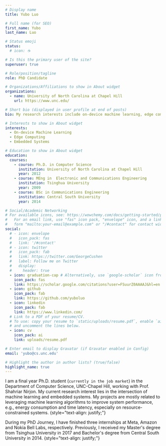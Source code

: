 ```yaml
---
# Display name
title: Yubo Luo

# Full name (for SEO)
first_name: Yubo
last_name: Luo

# Status emoji
status:
  # icon: ☕️

# Is this the primary user of the site?
superuser: true

# Role/position/tagline
role: PhD Candidate

# Organizations/Affiliations to show in About widget
organizations:
  - name: University of North Carolina at Chapel Hill
    url: https://www.unc.edu/

# Short bio (displayed in user profile at end of posts)
bio: My research interests include on-device machine learning, edge computing, embedded systems and IoT.

# Interests to show in About widget
interests:
  - On-device Machine Learning
  - Edge Computing
  - Embedded Systems

# Education to show in About widget
education:
  courses:
    - course: Ph.D. in Computer Science
      institution: University of North Carolina at Chapel Hill
      year: 2012
    - course: MEng in  Electronic and Communications Engineering
      institution: Tsinghua University
      year: 2009
    - course: BSc in Communications Engineering
      institution: Central South University
      year: 2014

# Social/Academic Networking
# For available icons, see: https://wowchemy.com/docs/getting-started/page-builder/#icons
#   For an email link, use "fas" icon pack, "envelope" icon, and a link in the
#   form "mailto:your-email@example.com" or "/#contact" for contact widget.
social:
  # - icon: envelope
  #   icon_pack: fas
  #   link: '/#contact'
  # - icon: twitter
  #   icon_pack: fab
  #   link: https://twitter.com/GeorgeCushen
  #   label: Follow me on Twitter
  #   display:
  #     header: true
  - icon: graduation-cap # Alternatively, use `google-scholar` icon from `ai` icon pack
    icon_pack: fas
    link: https://scholar.google.com/citations?user=FSuurZ0AAAAJ&hl=en
  - icon: github
    icon_pack: fab
    link: https://github.com/yuboluo
  - icon: linkedin
    icon_pack: fab
    link: https://www.linkedin.com/
  # Link to a PDF of your resume/CV.
  # To use: copy your resume to `static/uploads/resume.pdf`, enable `ai` icons in `params.yaml`,
  # and uncomment the lines below.
  - icon: cv
    icon_pack: ai
    link: uploads/resume.pdf

# Enter email to display Gravatar (if Gravatar enabled in Config)
email: 'yubo@cs.unc.edu'

# Highlight the author in author lists? (true/false)
highlight_name: true
---
```


I am a final year Ph.D. student (`currently in the job market`) in the Department of Computer Science, UNC-Chapel Hill, working with Prof. Shahriar Nirjon. My current research interest lies in the intersection of machine learning and embedded systems. My projects are mostly related to leveraging machine learning algorithms to improve system performance, e.g., energy consumption and time latency, especially on resource-constrained systems.
{style="text-align: justify;"}

During my PhD Journey, I have finished three internships at Meta, Amazon and Nokia Bell Labs, respectively. Previously, I received my Master's degree from Tsinghua University in 2017 and Bachelor's degree from Central South University in 2014. 
{style="text-align: justify;"}

